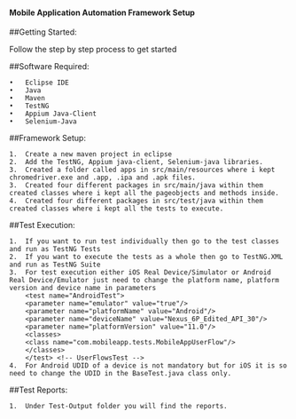 #### Mobile Application Automation Framework Setup

##Getting Started:

Follow the step by step process to get started

##Software Required:

	•	Eclipse IDE
	•	Java
	•	Maven
	•	TestNG
	•	Appium Java-Client
	•	Selenium-Java

##Framework Setup:

	1.	Create a new maven project in eclipse
	2.	Add the TestNG, Appium java-client, Selenium-java libraries.
	3.	Created a folder called apps in src/main/resources where i kept chromedriver.exe and .app, .ipa and .apk files.
	3. 	Created four different packages in src/main/java within them created classes where i kept all the pageobjects and methods inside.
	4.  Created four different packages in src/test/java within them created classes where i kept all the tests to execute.

##Test Execution:

	1.	If you want to run test individually then go to the test classes and run as TestNG Tests
	2. 	If you want to execute the tests as a whole then go to TestNG.XML and run as TestNG Suite
	3. 	For test execution either iOS Real Device/Simulator or Android Real Device/Emulator just need to change the platform name, platform version and device name in parameters
		<test name="AndroidTest">
  		<parameter name="emulator" value="true"/>
  		<parameter name="platformName" value="Android"/>
  		<parameter name="deviceName" value="Nexus_6P_Edited_API_30"/>
  		<parameter name="platformVersion" value="11.0"/>
    	<classes>
      	<class name="com.mobileapp.tests.MobileAppUserFlow"/>
    	</classes>
  		</test> <!-- UserFlowsTest -->
  	4.  For Android UDID of a device is not mandatory but for iOS it is so need to change the UDID in the BaseTest.java class only.

##Test Reports:

	1.	Under Test-Output folder you will find the reports.


	
